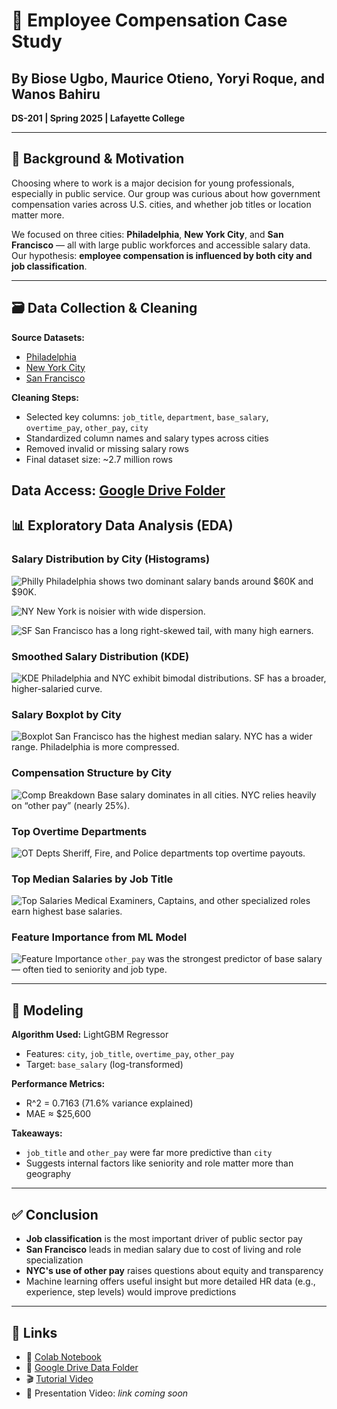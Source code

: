 # 💼 Employee Compensation Case Study

## By Biose Ugbo, Maurice Otieno, Yoryi Roque, and Wanos Bahiru
**DS-201 | Spring 2025 | Lafayette College**

---

## 📘 Background & Motivation

Choosing where to work is a major decision for young professionals, especially in public service. Our group was curious about how government compensation varies across U.S. cities, and whether job titles or location matter more.

We focused on three cities: **Philadelphia**, **New York City**, and **San Francisco** — all with large public workforces and accessible salary data. Our hypothesis: **employee compensation is influenced by both city and job classification**.

---

## 🗃️ Data Collection & Cleaning

**Source Datasets:**
- [Philadelphia](https://catalog.data.gov/dataset/city-employee-earnings)
- [New York City](https://catalog.data.gov/dataset/citywide-payroll-data-fiscal-year)
- [San Francisco](https://catalog.data.gov/dataset/employee-compensation)

**Cleaning Steps:**
- Selected key columns: `job_title`, `department`, `base_salary`, `overtime_pay`, `other_pay`, `city`
- Standardized column names and salary types across cities
- Removed invalid or missing salary rows
- Final dataset size: ~2.7 million rows

**Data Access:** [Google Drive Folder](https://drive.google.com/drive/folders/1HWVh9lLD9AbmIfwc7M2vn55fbR9ZKStM?usp=drive_link)
---

## 📊 Exploratory Data Analysis (EDA)

### Salary Distribution by City (Histograms)
![Philly](./assets/download%20(2).png)
Philadelphia shows two dominant salary bands around $60K and $90K.

![NY](./assets/download%20(3).png)
New York is noisier with wide dispersion.

![SF](./assets/download%20(4).png)
San Francisco has a long right-skewed tail, with many high earners.

### Smoothed Salary Distribution (KDE)
![KDE](./assets/download%20(5).png)
Philadelphia and NYC exhibit bimodal distributions. SF has a broader, higher-salaried curve.

### Salary Boxplot by City
![Boxplot](./assets/download%20(6).png)
San Francisco has the highest median salary. NYC has a wider range. Philadelphia is more compressed.

### Compensation Structure by City
![Comp Breakdown](./assets/download%20(7).png)
Base salary dominates in all cities. NYC relies heavily on “other pay” (nearly 25%).

### Top Overtime Departments
![OT Depts](./assets/download%20(8).png)
Sheriff, Fire, and Police departments top overtime payouts.

### Top Median Salaries by Job Title
![Top Salaries](./assets/download%20(9).png)
Medical Examiners, Captains, and other specialized roles earn highest base salaries.

### Feature Importance from ML Model
![Feature Importance](./assets/download%20(10).png)
`other_pay` was the strongest predictor of base salary — often tied to seniority and job type.

---

## 🤖 Modeling

**Algorithm Used:** LightGBM Regressor
- Features: `city`, `job_title`, `overtime_pay`, `other_pay`
- Target: `base_salary` (log-transformed)

**Performance Metrics:**
- R^2 = 0.7163 (71.6% variance explained)
- MAE ≈ $25,600

**Takeaways:**
- `job_title` and `other_pay` were far more predictive than `city`
- Suggests internal factors like seniority and role matter more than geography

---

## ✅ Conclusion

- **Job classification** is the most important driver of public sector pay
- **San Francisco** leads in median salary due to cost of living and role specialization
- **NYC's use of other pay** raises questions about equity and transparency
- Machine learning offers useful insight but more detailed HR data (e.g., experience, step levels) would improve predictions

---

## 🔗 Links

- 📓 [Colab Notebook](https://colab.research.google.com/drive/159OHt7bwRdVXZFmCjwO2d_RVej248dP9)
- 📂 [Google Drive Data Folder](https://drive.google.com/drive/folders/1HWVh9lLD9AbmIfwc7M2vn55fbR9ZKStM?usp=drive_link)
- 🎬 [Tutorial Video](https://youtu.be/95L-Ps0Roj4)
- 🧠 Presentation Video: _link coming soon_
